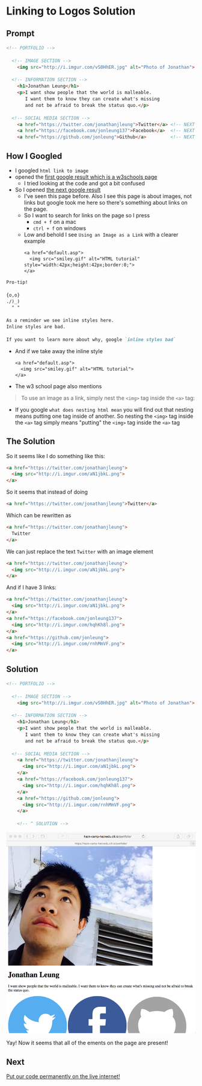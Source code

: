 # Linking to Logos Solution

## Prompt

```html
<!-- PORTFOLIO -->

  <!-- IMAGE SECTION -->
    <img src="http://i.imgur.com/vS0HhER.jpg" alt="Photo of Jonathan">
  
  <!-- INFORMATION SECTION -->
    <h1>Jonathan Leung</h1>
    <p>I want show people that the world is malleable. 
       I want them to know they can create what's missing
       and not be afraid to break the status quo.</p> 
    
  <!-- SOCIAL MEDIA SECTION -->
    <a href="https://twitter.com/jonathanjleung">Twitter</a> <!-- NEXT -->
    <a href="https://facebook.com/jonleung137">Facebook</a>  <!-- NEXT -->
    <a href="https://github.com/jonleung">Github</a>         <!-- NEXT -->
```
## How I Googled

- I googled `html link to image`
- opened the [first google result which is a w3schools page](http://www.w3schools.com/tags/tryit.asp?filename=tryhtml_link_image)
  - I tried looking at the code and got a bit confused
- So I opened [the next google result](http://www.w3schools.com/html/html_images.asp)
  - I've seen this page before. Also I see this page is about images, not links but google took me here so there's something about links on the page.
  - So I want to search for links on the page so I press
    - `cmd + f` on a mac
    - `ctrl + f` on windows
  - Low and behold I see `Using an Image as a Link` with a clearer example
    ```
    <a href="default.asp">
      <img src="smiley.gif" alt="HTML tutorial" style="width:42px;height:42px;border:0;">
    </a>
    ```

```markdown
Pro-tip!

{o,o}
./)_)
  " "

As a reminder we see inline styles here.
Inline styles are bad.

If you want to learn more about why, google `inline styles bad`
```

- And if we take away the inline style

  ```
  <a href="default.asp">
    <img src="smiley.gif" alt="HTML tutorial">
  </a>
  ```

- The w3 school page also mentions
> To use an image as a link, simply nest the `<img>` tag inside the `<a>` tag:

- If you google `what does nesting html mean` you will find out that nesting means putting one tag inside of another. So nesting the `<img>` tag inside the `<a>` tag simply means "putting" the `<img>` tag inside the `<a>` tag

## The Solution

So it seems like I do something like this:

```html
<a href="https://twitter.com/jonathanjleung">
  <img src="http://i.imgur.com/aN1jbkL.png">
</a>
```

So it seems that instead of doing

```html
<a href="https://twitter.com/jonathanjleung">Twitter</a>
```

Which can be rewritten as

```html
<a href="https://twitter.com/jonathanjleung">
  Twitter
</a>
```

We can just replace the text `Twitter` with an image element

```html
<a href="https://twitter.com/jonathanjleung">
  <img src="http://i.imgur.com/aN1jbkL.png">
</a>
```

And if I have 3 links:

```html
<a href="https://twitter.com/jonathanjleung">
  <img src="http://i.imgur.com/aN1jbkL.png">
</a>
<a href="https://facebook.com/jonleung137">
  <img src="http://i.imgur.com/hqhKh8l.png">
</a>
<a href="https://github.com/jonleung">
  <img src="http://i.imgur.com/rnhMmVF.png">
</a>
```

## Solution

```html
<!-- PORTFOLIO -->

  <!-- IMAGE SECTION -->
    <img src="http://i.imgur.com/vS0HhER.jpg" alt="Photo of Jonathan">
  
  <!-- INFORMATION SECTION -->
    <h1>Jonathan Leung</h1>
    <p>I want show people that the world is malleable. 
       I want them to know they can create what's missing
       and not be afraid to break the status quo.</p> 
    
  <!-- SOCIAL MEDIA SECTION -->
    <a href="https://twitter.com/jonathanjleung">
      <img src="http://i.imgur.com/aN1jbkL.png">
    </a>
    <a href="https://facebook.com/jonleung137">
      <img src="http://i.imgur.com/hqhKh8l.png">
    </a>
    <a href="https://github.com/jonleung">
      <img src="http://i.imgur.com/rnhMmVF.png">
    </a>

    <!-- ^ SOLUTION -->
```

![](img/complete_html.png)

Yay! Now it seems that all of the ements on the page are present!

## Next

[Put our code permanently on the live internet!](github.md)